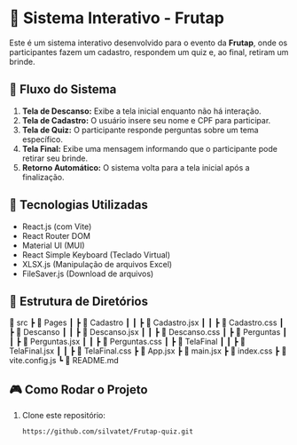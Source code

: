 # 📱 Sistema Interativo - Frutap

Este é um sistema interativo desenvolvido para o evento da **Frutap**, onde os participantes fazem um cadastro, respondem um quiz e, ao final, retiram um brinde.

## 📌 **Fluxo do Sistema**
1. **Tela de Descanso:** Exibe a tela inicial enquanto não há interação.
2. **Tela de Cadastro:** O usuário insere seu nome e CPF para participar.
3. **Tela de Quiz:** O participante responde perguntas sobre um tema específico.
4. **Tela Final:** Exibe uma mensagem informando que o participante pode retirar seu brinde.
5. **Retorno Automático:** O sistema volta para a tela inicial após a finalização.

## 🚀 **Tecnologias Utilizadas**
- React.js (com Vite)
- React Router DOM
- Material UI (MUI)
- React Simple Keyboard (Teclado Virtual)
- XLSX.js (Manipulação de arquivos Excel)
- FileSaver.js (Download de arquivos)

## 📂 **Estrutura de Diretórios**
📂 src ┣ 📂 Pages ┃ ┣ 📂 Cadastro ┃ ┃ ┣ 📜 Cadastro.jsx ┃ ┃ ┣ 📜 Cadastro.css ┃ ┣ 📂 Descanso ┃ ┃ ┣ 📜 Descanso.jsx ┃ ┃ ┣ 📜 Descanso.css ┃ ┣ 📂 Perguntas ┃ ┃ ┣ 📜 Perguntas.jsx ┃ ┃ ┣ 📜 Perguntas.css ┃ ┣ 📂 TelaFinal ┃ ┃ ┣ 📜 TelaFinal.jsx ┃ ┃ ┣ 📜 TelaFinal.css ┣ 📜 App.jsx ┣ 📜 main.jsx ┣ 📜 index.css ┣ 📜 vite.config.js ┗ 📜 README.md

## 🎮 **Como Rodar o Projeto**
1. Clone este repositório:
   ```sh
   https://github.com/silvatet/Frutap-quiz.git
